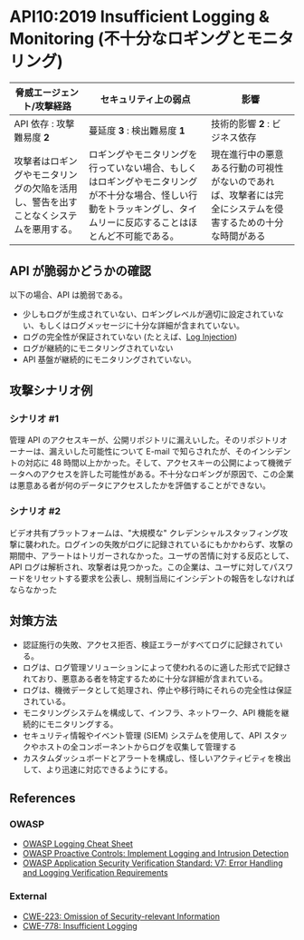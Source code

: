 API10:2019 Insufficient Logging & Monitoring (不十分なロギングとモニタリング)
============================================

| 脅威エージェント/攻撃経路 | セキュリティ上の弱点 | 影響 |
| - | - | - |
| API 依存 : 攻撃難易度 **2** | 蔓延度 **3** : 検出難易度 **1** | 技術的影響 **2** : ビジネス依存 |
| 攻撃者はロギングやモニタリングの欠陥を活用し、警告を出すことなくシステムを悪用する。 | ロギングやモニタリングを行っていない場合、もしくはロギングやモニタリングが不十分な場合、怪しい行動をトラッキングし、タイムリーに反応することはほとんど不可能である。 | 現在進行中の悪意ある行動の可視性がないのであれば、攻撃者には完全にシステムを侵害するための十分な時間がある |

## API が脆弱かどうかの確認

以下の場合、API は脆弱である。

* 少しもログが生成されていない、ロギングレベルが適切に設定されていない、もしくはログメッセージに十分な詳細が含まれていない。
* ログの完全性が保証されていない (たとえば、[Log Injection][1])
* ログが継続的にモニタリングされていない
* API 基盤が継続的にモニタリングされていない。

## 攻撃シナリオ例

### シナリオ #1

管理 API のアクセスキーが、公開リポジトリに漏えいした。そのリポジトリオーナーは、漏えいした可能性について E-mail で知らされたが、そのインシデントの対応に 48 時間以上かかった。そして、アクセスキーの公開によって機微データへのアクセスを許した可能性がある。不十分なロギングが原因で、この企業は悪意ある者が何のデータにアクセスしたかを評価することができない。

### シナリオ #2

ビデオ共有プラットフォームは、"大規模な" クレデンシャルスタッフィング攻撃に襲われた。ログインの失敗がログに記録されているにもかかわらず、攻撃の期間中、アラートはトリガーされなかった。ユーザの苦情に対する反応として、API ログは解析され、攻撃者は見つかった。この企業は、ユーザに対してパスワードをリセットする要求を公表し、規制当局にインシデントの報告をしなければならなかった

## 対策方法

* 認証施行の失敗、アクセス拒否、検証エラーがすべてログに記録されている。
* ログは、ログ管理ソリューションによって使われるのに適した形式で記録されており、悪意ある者を特定するために十分な詳細が含まれている。
* ログは、機微データとして処理され、停止や移行時にそれらの完全性は保証されている。
* モニタリングシステムを構成して、インフラ、ネットワーク、API 機能を継続的にモニタリングする。
* セキュリティ情報やイベント管理 (SIEM) システムを使用して、API スタックやホストの全コンポーネントからログを収集して管理する
* カスタムダッシュボードとアラートを構成し、怪しいアクティビティを検出して、より迅速に対応できるようにする。

## References

### OWASP

* [OWASP Logging Cheat Sheet][2]
* [OWASP Proactive Controls: Implement Logging and Intrusion Detection][3]
* [OWASP Application Security Verification Standard: V7: Error Handling and
  Logging Verification Requirements][4]

### External

* [CWE-223: Omission of Security-relevant Information][5]
* [CWE-778: Insufficient Logging][6]

[1]: https://www.owasp.org/index.php/Log_Injection
[2]: https://www.owasp.org/index.php/Logging_Cheat_Sheet
[3]: https://www.owasp.org/index.php/OWASP_Proactive_Controls
[4]: https://github.com/OWASP/ASVS/blob/master/4.0/en/0x15-V7-Error-Logging.md
[5]: https://cwe.mitre.org/data/definitions/223.html
[6]: https://cwe.mitre.org/data/definitions/778.html
